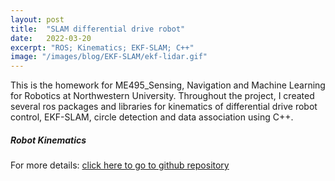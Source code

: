 ```yaml
---
layout: post
title:  "SLAM differential drive robot"
date:   2022-03-20
excerpt: "ROS; Kinematics; EKF-SLAM; C++"
image: "/images/blog/EKF-SLAM/ekf-lidar.gif"
---
```


This is the homework for ME495_Sensing, Navigation and Machine Learning for Robotics at Northwestern University. Throughout the project, I created several ros packages and libraries for kinematics of differential drive robot control, EKF-SLAM, circle detection and data association using C++.

##### Robot Kinematics



For more details: [click here to go to github repository](https://github.com/ME495-Navigation/slam-project-shirleyzzr1)